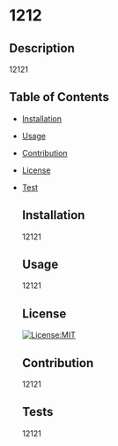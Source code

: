 # 1212


  ## Description 
  12121
  
  
  ## Table of Contents 

- [Installation](#installation)
- [Usage](#usage)
- [Contribution](#contribution)
- [License](#license)
- [Test](#tests)
  

  ## Installation
  12121
  
  
  ## Usage
  12121

  
  ## License
  [![License:MIT](https://img.shields.io/badge/License-MIT-yellow.svg)](https://opensource.org/licenses/MIT)

  
  
  ## Contribution
  12121

  ## Tests
  12121

